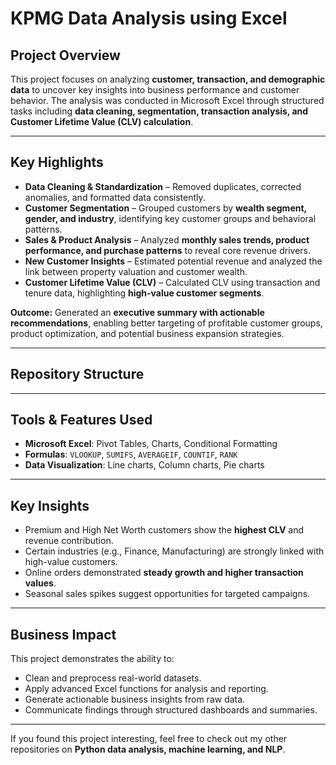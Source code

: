 # KPMG Data Analysis using Excel  

## Project Overview  
This project focuses on analyzing **customer, transaction, and demographic data** to uncover key insights into business performance and customer behavior. The analysis was conducted in Microsoft Excel through structured tasks including **data cleaning, segmentation, transaction analysis, and Customer Lifetime Value (CLV) calculation**.  

---

## Key Highlights  
-  **Data Cleaning & Standardization** – Removed duplicates, corrected anomalies, and formatted data consistently.  
-  **Customer Segmentation** – Grouped customers by **wealth segment, gender, and industry**, identifying key customer groups and behavioral patterns.  
-  **Sales & Product Analysis** – Analyzed **monthly sales trends, product performance, and purchase patterns** to reveal core revenue drivers.  
-  **New Customer Insights** – Estimated potential revenue and analyzed the link between property valuation and customer wealth.  
-  **Customer Lifetime Value (CLV)** – Calculated CLV using transaction and tenure data, highlighting **high-value customer segments**.  

 **Outcome:** Generated an **executive summary with actionable recommendations**, enabling better targeting of profitable customer groups, product optimization, and potential business expansion strategies.  

---

## Repository Structure  

---

## Tools & Features Used  
- **Microsoft Excel**: Pivot Tables, Charts, Conditional Formatting  
- **Formulas**: `VLOOKUP`, `SUMIFS`, `AVERAGEIF`, `COUNTIF`, `RANK`  
- **Data Visualization**: Line charts, Column charts, Pie charts  

---

## Key Insights  
- Premium and High Net Worth customers show the **highest CLV** and revenue contribution.  
- Certain industries (e.g., Finance, Manufacturing) are strongly linked with high-value customers.  
- Online orders demonstrated **steady growth and higher transaction values**.  
- Seasonal sales spikes suggest opportunities for targeted campaigns.  

---

## Business Impact  
This project demonstrates the ability to:  
- Clean and preprocess real-world datasets.  
- Apply advanced Excel functions for analysis and reporting.  
- Generate actionable business insights from raw data.  
- Communicate findings through structured dashboards and summaries.  

---

 If you found this project interesting, feel free to check out my other repositories on **Python data analysis, machine learning, and NLP**.  
